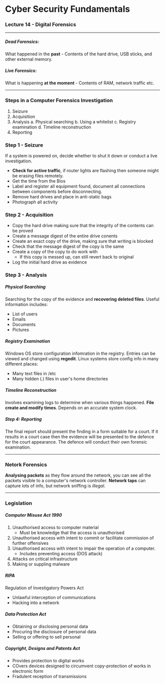 # Cyber Security Fundamentals
### Lecture 14 - Digital Forensics
---

##### Dead Forensics:
What happened in the **past** - Contents of the hard drive, USB sticks, and other external memory.

##### Live Forensics:
What is happening **at the moment** - Contents of RAM, network traffic etc.

----

### Steps in a Computer Forensics Investigation

1. Seizure 
2. Acquisition
3. Analysis
    a. Physical searching
    b. Using a whitelist
    c. Registry examination
    d. Timeline reconstruction
4. Reporting

### Step 1 - Seizure

If a system is powered on, decide whether to shut it down or conduct a live investigation. 
- **Check for active traffic**, if router lights are flashing then someone might be erasing files remotely. 
- Get the time from the Bios
- Label and register all equipment found, document all connections between components before disconnecting. 
- Remove hard drives and place in anti-static bags
- Photograph all activity

### Step 2 - Acquisition
- Copy the hard drive making sure that the integrity of the contents can be proved
- Create a message digest of the entire drive conents
- Create an exact copy of the drive, making sure that writing is blocked
- Check that the message digest of the copy is the same
- Create a copy of the copy to do work with
    - If this copy is messed up, can still revert back to original
- Log the initial hard drive as evidence

### Step 3 - Analysis
##### Physical Searching
Searching for the copy of the evidence and **recovering deleted files**. Useful information includes:
- List of users
- Emails
- Documents
- Pictures

##### Registry Examination

Windows OS store configuration infomration in the registry. Entries can be viewed and changed using **regedit**. Linux systems store config info in many different places: 
- Many text files in /etc
- Many hidden (.) files in user's home directories

##### Timeline Reconstruction
Involves examining logs to determine when various things happened. **File create and modify times**. Depends on an accurate system clock.

##### Step 4: Reporting
The final report should present the finding in a form suitable for a court. If it results in a court case then the evidence will be presented to the defence for the court appearance. The defence will conduct their own forensic examination. 

---

### Netork Forensics

**Analysing packets** as they flow around the network, you can see all the packets visible to a computer's network controller. **Network taps** can capture lots of info, but network sniffing is *illegal*. 

---
### Legislation 
##### Computer Misuse Act 1990

1. Unauthorised access to computer material
    - Must be knowledge that the access is unauthorised
2. Unauthorised access with intent to commit or facilitate commission of further offensives
3. Unauthorised access with intent to impair the operation of a computer.
    - Includes preventing access (DOS attack)
4. Attacks on critical infrastructure
5. Making or suppling malware

##### RIPA

Regulation of Investigatory Powers Act

- Unlawful interception of communications
- Hacking into a network

##### Data Protection Act
- Obtaining or disclosing personal data
- Procuring the disclosure of personal data
- Selling or offering to sell personal

##### Copyright, Designs and Patents Act

- Provides protection to digital works
- COvers devices designed to circumvent copy-protection of works in electronic form
- Fradulent reception of transmissions

